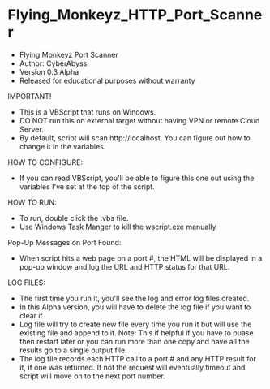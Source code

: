 # Flying_Monkeyz_HTTP_Port_Scanner
  - Flying Monkeyz Port Scanner
  - Author: CyberAbyss
  - Version 0.3 Alpha
  - Released for educational purposes without warranty

IMPORTANT!
  - This is a VBScript that runs on Windows.
  - DO NOT run this on external target without having VPN or remote Cloud Server.
  - By default, script will scan http://localhost. You can figure out how to change it in the variables.

HOW TO CONFIGURE:
  - If you can read VBScript, you'll be able to figure this one out using the variables I've set at the top of the script.

HOW TO RUN:
  - To run, double click the .vbs file.
  - Use Windows Task Manger to kill the wscript.exe manually

Pop-Up Messages on Port Found:
  -  When script hits a web page on a port #, the HTML will be displayed in a pop-up window and log the URL and HTTP status for that URL.


LOG FILES:
  - The first time you run it, you'll see the log and error log files created. 
  - In this Alpha version, you will have to delete the log file if you want to clear it. 
  - Log file will try to create new file every time you run it but will use the existing file and append to it. 
    Note: This if helpful if you have to puase then restart later or you can run more than one copy and have all the results go to a single output file.
  - The log file records each HTTP call to a port # and any HTTP result for it, if one was returned. If not the request will eventually timeout and script will             move on to the next port number. 


